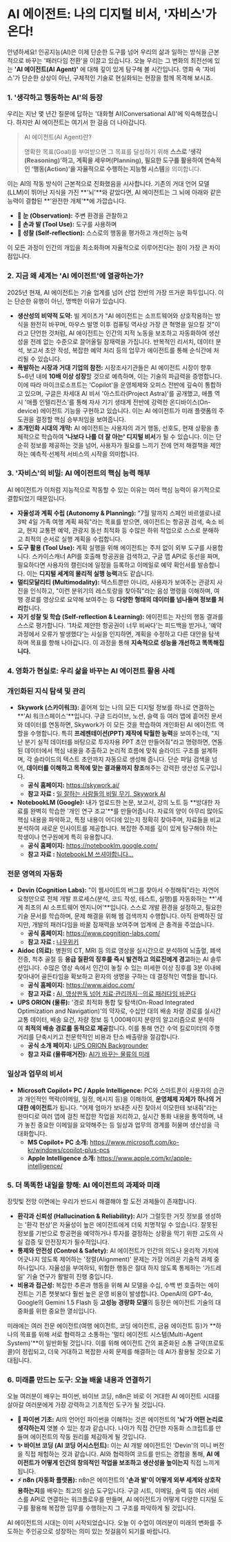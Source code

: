 # AI 에이전트: 나의 디지털 비서, '자비스'가 온다!

안녕하세요! 인공지능(AI)은 이제 단순한 도구를 넘어 우리의 삶과 일하는 방식을 근본적으로 바꾸는 '패러다임 전환'을 이끌고 있습니다. 오늘 우리는 그 변화의 최전선에 있는 **'AI 에이전트(AI Agent)'** 에 대해 깊이 있게 탐구해 볼 시간입니다. 영화 속 '자비스'가 단순한 상상이 아닌, 구체적인 기술로 현실화되는 현장을 함께 목격해 보시죠.

### 1. '생각하고 행동하는 AI'의 등장

우리는 지난 몇 년간 질문에 답하는 '대화형 AI(Conversational AI)'에 익숙해졌습니다. 하지만 AI 에이전트는 여기서 한 걸음 더 나아갑니다.

> AI 에이전트(AI Agent)란?
> 
> 
> 명확한 목표(Goal)를 부여받으면 그 목표를 달성하기 위해 **스스로 ‘생각(Reasoning)’하고, 계획을 세우며(Planning), 필요한 도구를 활용하여 연속적인 ‘행동(Action)’을 자율적으로 수행하는 지능형 시스템**을 의미합니다.
> 

이는 AI의 작동 방식이 근본적으로 진화했음을 시사합니다. 기존의 거대 언어 모델(LLM)이 뛰어난 지식을 가진 **'뇌'**와 같았다면, AI 에이전트는 그 뇌에 아래와 같은 능력이 결합된 **'완전한 개체'**에 가깝습니다.

- **👀 눈 (Observation):** 주변 환경을 관찰하고
- **🦾 손과 발 (Tool Use):** 도구를 사용하며
- **🤔 성찰 (Self-reflection):** 스스로의 행동을 평가하고 개선하는 능력

이 모든 과정이 인간의 개입을 최소화하며 자율적으로 이루어진다는 점이 가장 큰 차이점입니다.

### 2. 지금 왜 세계는 'AI 에이전트'에 열광하는가?

2025년 현재, AI 에이전트는 기술 업계를 넘어 산업 전반의 가장 뜨거운 화두입니다. 이는 단순한 유행이 아닌, 명백한 이유가 있습니다.

- **생산성의 비약적 도약:** 빌 게이츠가 "AI 에이전트는 소프트웨어와 상호작용하는 방식을 완전히 바꾸며, 마우스 발명 이후 컴퓨팅 역사상 가장 큰 혁명을 일으킬 것"이라고 단언한 것처럼, AI 에이전트는 인간의 지적 노동을 보조하고 자동화하여 생산성을 전례 없는 수준으로 끌어올릴 잠재력을 가집니다. 반복적인 리서치, 데이터 분석, 보고서 초안 작성, 복잡한 예약 처리 등의 업무가 에이전트를 통해 순식간에 처리될 수 있습니다.
- **폭발하는 시장과 거대 기업의 참전:** 시장조사기관들은 AI 에이전트 시장이 향후 5~6년 내에 **10배 이상 성장**할 것으로 예측하며, 이는 기술의 파급력을 증명합니다. 이에 따라 마이크로소프트는 'Copilot'을 운영체제와 오피스 전반에 깊숙이 통합하고 있으며, 구글은 차세대 AI 비서 '아스트라(Project Astra)'를 공개했고, 애플 역시 '애플 인텔리전스'를 통해 자사 기기 생태계 전반에 강력한 온디바이스(On-device) 에이전트 기능을 구현하고 있습니다. 이는 AI 에이전트가 미래 플랫폼의 주도권을 결정할 핵심 승부처임을 보여줍니다.
- **초개인화 시대의 개막:** AI 에이전트는 사용자의 과거 행동, 선호도, 현재 상황을 총체적으로 학습하여 **'나보다 나를 더 잘 아는' 디지털 비서**가 될 수 있습니다. 이는 단순히 정보를 제공하는 것을 넘어, 사용자가 필요를 느끼기 전에 먼저 해결책을 제안하는 예측적·선제적 서비스의 시작을 의미합니다.

### 3. '자비스'의 비밀: AI 에이전트의 핵심 능력 해부

AI 에이전트가 이처럼 지능적으로 작동할 수 있는 이유는 여러 핵심 능력이 유기적으로 결합되었기 때문입니다.

- **자율성과 계획 수립 (Autonomy & Planning):** "7월 말까지 스페인 바르셀로나로 3박 4일 가족 여행 계획 짜줘"라는 목표를 받으면, 에이전트는 항공권 검색, 숙소 비교, 현지 교통편 예약, 관광지 동선 최적화 등 수많은 하위 작업으로 스스로 분해하고 최적의 순서로 실행 계획을 수립합니다.
- **도구 활용 (Tool Use):** 계획 실행을 위해 에이전트는 주저 없이 외부 도구를 사용합니다. 스카이스캐너 API를 호출해 항공권을 검색하고, 구글 맵 API로 동선을 짜며, 필요하다면 사용자의 캘린더에 일정을 등록하고 이메일로 예약 확인서를 발송합니다. 이는 **디지털 세계의 물리적 실행 능력**과도 같습니다.
- **멀티모달리티 (Multimodality):** 텍스트뿐만 아니라, 사용자가 보여주는 관광지 사진을 인식하고, "이런 분위기의 레스토랑을 찾아줘"라는 음성 명령을 이해하며, 여행 경로를 영상으로 요약해 보여주는 등 **다양한 형태의 데이터를 넘나들며 정보를 처리**합니다.
- **자기 성찰 및 학습 (Self-reflection & Learning):** 에이전트는 자신의 행동 결과를 스스로 평가합니다. '1차로 제안한 항공권이 너무 비싸다'는 피드백을 받거나, '예약 과정에서 오류가 발생했다'는 사실을 인지하면, 계획을 수정하고 다른 대안을 탐색하며 목표를 향해 나아갑니다. 이 과정을 통해 **지속적으로 성능을 개선하고 똑똑해집니다.**

### 4. 영화가 현실로: 우리 삶을 바꾸는 AI 에이전트 활용 사례

### 개인화된 지식 탐색 및 관리

- **Skywork (스카이워크):** 흩어져 있는 나의 모든 디지털 정보를 하나로 연결하는 **'AI 워크스페이스'**입니다. 구글 드라이브, 노션, 슬랙 등 여러 앱에 흩어진 문서와 데이터를 연동하면, Skywork가 이 모든 것을 학습하여 개인화된 AI 에이전트 역할을 수행합니다. 특히 **프레젠테이션(PPT) 제작에 탁월한 능력**을 보여주는데, "지난 분기 실적 데이터를 바탕으로 투자자용 PPT 초안 만들어줘"라고 명령하면, 연동된 데이터에서 핵심 내용을 추출하고 논리적 흐름에 맞춰 슬라이드 구조를 설계하며, 각 슬라이드의 텍스트 초안까지 자동으로 생성해 줍니다. 단순 파일 검색을 넘어, **데이터를 이해하고 목적에 맞는 결과물까지 창조**해주는 강력한 생산성 도구입니다.
    - **공식 홈페이지:** https://skywork.ai/
    - **참고 자료 :** [일 잘하는 사람들의 비밀 무기, Skywork AI](https://crediwork.co.kr/3179)
- **NotebookLM (Google):** 내가 업로드한 논문, 보고서, 강의 노트 등 **방대한 자료를 완벽히 학습한 '개인 연구 조교'**를 만들어줍니다. 자료의 양이 아무리 많아도 핵심 내용을 파악하고, 특정 내용이 어디에 있는지 정확히 찾아주며, 자료들을 비교 분석하여 새로운 인사이트를 제공합니다. 복잡한 주제를 깊이 있게 탐구해야 하는 학생이나 연구원에게 특히 유용합니다.
    - **공식 홈페이지:** https://notebooklm.google.com/
    - **참고 자료 :** [NotebookLM 쓰셔야합니다...](https://yozm.wishket.com/magazine/detail/3178/)

### 전문 영역의 자동화

- **Devin (Cognition Labs):** "이 웹사이트의 버그를 찾아서 수정해줘"라는 자연어 요청만으로 전체 개발 프로세스(분석, 코드 작성, 테스트, 실행)를 자동화하는 **'세계 최초의 AI 소프트웨어 엔지니어'**입니다. 스스로 개발 환경을 설정하고, 필요한 기술 문서를 학습하며, 문제 해결을 위해 웹 검색까지 수행합니다. 아직 완벽하진 않지만, 개발의 패러다임을 바꿀 잠재력을 보여주며 업계에 큰 충격을 주었습니다.
    - **공식 홈페이지:** https://www.cognition-labs.com/
    - **참고 자료 :** [나무위키](https://namu.wiki/w/Devin)
- **Aidoc (의료):** 병원의 CT, MRI 등 의료 영상을 실시간으로 분석하여 뇌출혈, 폐색전증, 척추 골절 등 **응급 질환의 징후를 즉시 발견하고 의료진에게 경고**하는 AI 솔루션입니다. 수많은 영상 속에서 인간이 놓칠 수 있는 미세한 이상 징후를 3분 이내에 찾아내어 골든타임을 확보하고 환자의 생명을 구하는 데 결정적인 역할을 합니다.
    - **공식 홈페이지:** https://www.aidoc.com/
    - **참고 자료 :** [AI, 영상판독 넘어 치료·관리까지···의료 패러다임 바꾼다](https://www.google.com/search?q=https://www.hellodd.com/news/articleView.html%3Fidxno%3D105436)
- **UPS ORION (물류):** '경로 최적화 통합 및 탐색(On-Road Integrated Optimization and Navigation)'의 약자로, 수십만 대의 배송 차량 경로를 실시간 교통 데이터, 배송 요건, 차량 정보 등 1,000페이지 분량의 알고리즘으로 분석하여 **최적의 배송 경로를 동적으로 제공**합니다. 이를 통해 연간 수억 킬로미터의 주행 거리를 단축시키고 천문학적인 비용과 탄소 배출량을 절감합니다.
    - **공식 소개 페이지:** [UPS ORION Backgrounder](https://www.google.com/search?q=https://about.ups.com/us/en/newsroom/press-releases/customer-first/ups-orion-backgrounder.html)
    - **참고 자료 (물류매거진):** [AI가 바꾸는 물류의 미래](https://www.google.com/search?q=https://www.ulogistics.co.kr/test/board.php%3Fboard%3Dmedia%26command%3Dbody%26no%3D109)

### 일상과 업무의 비서

- **Microsoft Copilot+ PC / Apple Intelligence:** PC와 스마트폰이 사용자의 습관과 개인적인 맥락(이메일, 일정, 메시지 등)을 이해하여, **운영체제 자체가 하나의 거대한 에이전트**가 됩니다. "어제 엄마가 보내준 사진 찾아서 이모한테 보내줘"라는 한마디로 여러 앱에 걸친 복잡한 작업을 처리하고, 실시간 통화 내용을 통역하며, 내가 놓친 중요한 이메일을 요약해주는 등 일상과 업무의 경계를 허물며 생산성을 극대화합니다.
    - **MS Copilot+ PC 소개:** https://www.microsoft.com/ko-kr/windows/copilot-plus-pcs
    - **Apple Intelligence 소개:** https://www.apple.com/kr/apple-intelligence/

### 5. 더 똑똑한 내일을 향해: AI 에이전트의 과제와 미래

장밋빛 전망 이면에는 우리가 반드시 해결해야 할 도전 과제들이 존재합니다.

- **환각과 신뢰성 (Hallucination & Reliability):** AI가 그럴듯한 거짓 정보를 생성하는 '환각 현상'은 자율성이 높은 에이전트에게 더욱 치명적일 수 있습니다. 잘못된 정보를 기반으로 항공편을 예약하거나 투자를 결정하는 상황을 막기 위한 고도의 사실 검증 및 안전장치가 필수적입니다.
- **통제와 안전성 (Control & Safety):** AI 에이전트가 인간의 의도나 윤리적 가치에 어긋나지 않도록 제어하는 '정렬(Alignment)' 문제는 가장 어려운 기술적 과제 중 하나입니다. 자율성을 부여하되, 위험한 행동은 절대 하지 않도록 통제하는 '가드레일' 기술 연구가 활발히 진행 중입니다.
- **비용과 접근성:** 복잡한 추론과 행동을 위해 AI 모델을 수십, 수백 번 호출하는 에이전트는 기존 챗봇보다 훨씬 높은 운영 비용이 발생합니다. OpenAI의 GPT-4o, Google의 Gemini 1.5 Flash 등 **고성능 경량화 모델**의 등장은 에이전트 기술의 대중화를 위한 중요한 열쇠입니다.

미래에는 여러 전문 에이전트(여행 에이전트, 코딩 에이전트, 금융 에이전트 등)가 **하나의 목표를 위해 서로 협력하고 소통하는 '멀티 에이전트 시스템(Multi-Agent System)'**이 일반화될 것입니다. 이를 위해 에이전트 간의 표준화된 소통 규약(프로토콜)이 정립되고, 더욱 거대하고 복잡한 사회 문제를 해결하는 데 AI가 활용될 것으로 기대됩니다.

### 6. 미래를 만드는 도구: 오늘 배울 내용과 연결하기

오늘 여러분이 배우는 파이썬, 바이브 코딩, n8n은 바로 이 거대한 AI 에이전트 시대를 살아갈 여러분에게 가장 강력하고 기초적인 도구가 될 것입니다.

- **🐍 파이썬 기초:** AI의 언어인 파이썬을 이해하는 것은 에이전트의 **'뇌'가 어떤 논리로 생각하는지** 엿볼 수 있는 창과 같습니다. 나아가 직접 간단한 자동화 스크립트를 만들며 에이전트의 작동 원리를 체감하게 될 것입니다.
- **✨ 바이브 코딩 (AI 코딩 어시스턴트):** 이는 AI 개발 에이전트인 'Devin'의 미니 버전을 직접 체험하는 것과 같습니다. AI와 협력하여 코드를 만드는 경험을 통해, **AI 에이전트가 어떻게 인간의 창의적인 작업을 보조하고 생산성을 높이는지** 직접 느끼게 됩니다.
- **⚡ n8n (자동화 플랫폼):** n8n은 에이전트의 **'손과 발'이 어떻게 외부 세계와 상호작용하는지**를 배우는 최고의 실습 도구입니다. 구글 시트, 이메일, 슬랙 등 여러 서비스를 API로 연결하는 워크플로우를 만들며, AI 에이전트가 어떻게 다양한 디지털 도구를 활용해 복잡한 임무를 수행하는지 그 구조를 파악하게 될 것입니다.

AI 에이전트의 시대는 이미 시작되었습니다. 오늘 이 수업이 여러분이 미래의 변화를 주도하는 주인공으로 성장하는 의미 있는 첫걸음이 되기를 바랍니다.